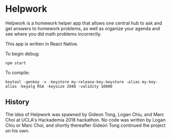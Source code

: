 # Helpwork
Helpwork is a homework helper app that allows one central hub to ask and get answers to homework problems, as well as organize your agenda and see where you did math problems incorrectly.

This app is written in React Native.

To begin debug:

```
npm start
```

To compile:

```
keytool -genkey -v -keystore my-release-key.keystore -alias my-key-alias -keyalg RSA -keysize 2048 -validity 10000
```

## History
The idea of Helpwork was spawned by Gideon Tong, Logan Chiu, and Marc Choi at UCLA's Hackademia 2018 hackathon. No code was written by Logan Chiu or Marc Choi, and shortly thereafter Gideon Tong continued the project on his own.